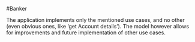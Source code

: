 #Banker

The application implements only the mentioned use cases, and no other (even obvious ones, like ‘get Account details’). The model however allows for improvements and future implementation of other use cases.
